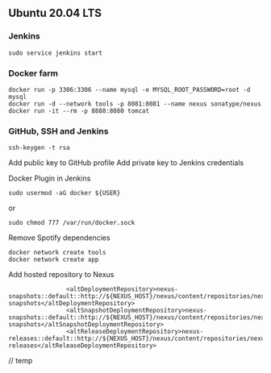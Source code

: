 ## Ubuntu 20.04 LTS


### Jenkins
```
sudo service jenkins start
```

### Docker farm
```
docker run -p 3306:3306 --name mysql -e MYSQL_ROOT_PASSWORD=root -d mysql
docker run -d --network tools -p 8081:8081 --name nexus sonatype/nexus
docker run -it --rm -p 8888:8080 tomcat
```

### GitHub, SSH and Jenkins
```
ssh-keygen -t rsa

```
Add public key to GitHub profile
Add private key to Jenkins credentials

Docker Plugin in Jenkins

```
sudo usermod -aG docker ${USER}
```

or

```
sudo chmod 777 /var/run/docker.sock
```

Remove Spotify dependencies

```
docker network create tools
docker network create app
```

Add hosted repository to Nexus

```
                <altDeploymentRepository>nexus-snapshots::default::http://${NEXUS_HOST}/nexus/content/repositories/nexus-snapshots</altDeploymentRepository>
                <altSnapshotDeploymentRepository>nexus-snapshots::default::http://${NEXUS_HOST}/nexus/content/repositories/nexus-snapshots</altSnapshotDeploymentRepository>
                <altReleaseDeploymentRepository>nexus-releases::default::http://${NEXUS_HOST}/nexus/content/repositories/nexus-releases</altReleaseDeploymentRepository>
```

// temp
